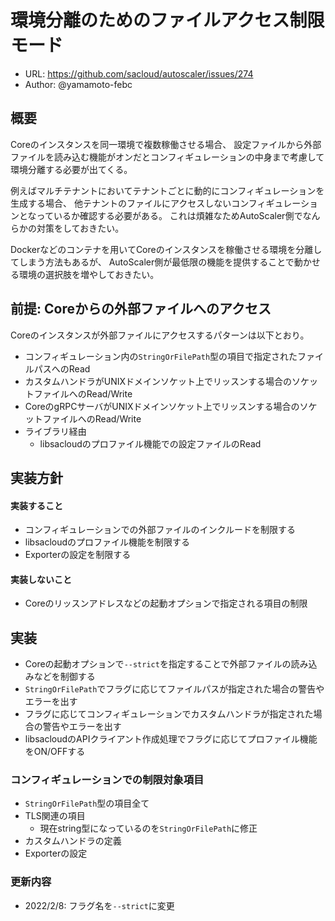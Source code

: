 # 環境分離のためのファイルアクセス制限モード

- URL: https://github.com/sacloud/autoscaler/issues/274
- Author: @yamamoto-febc

## 概要

Coreのインスタンスを同一環境で複数稼働させる場合、
設定ファイルから外部ファイルを読み込む機能がオンだとコンフィギュレーションの中身まで考慮して環境分離する必要が出てくる。

例えばマルチテナントにおいてテナントごとに動的にコンフィギュレーションを生成する場合、
他テナントのファイルにアクセスしないコンフィギュレーションとなっているか確認する必要がある。
これは煩雑なためAutoScaler側でなんらかの対策をしておきたい。

Dockerなどのコンテナを用いてCoreのインスタンスを稼働させる環境を分離してしまう方法もあるが、
AutoScaler側が最低限の機能を提供することで動かせる環境の選択肢を増やしておきたい。

## 前提: Coreからの外部ファイルへのアクセス

Coreのインスタンスが外部ファイルにアクセスするパターンは以下とおり。

- コンフィギュレーション内の`StringOrFilePath`型の項目で指定されたファイルパスへのRead
- カスタムハンドラがUNIXドメインソケット上でリッスンする場合のソケットファイルへのRead/Write
- CoreのgRPCサーバがUNIXドメインソケット上でリッスンする場合のソケットファイルへのRead/Write
- ライブラリ経由
  - libsacloudのプロファイル機能での設定ファイルのRead

## 実装方針

#### 実装すること

- コンフィギュレーションでの外部ファイルのインクルードを制限する
- libsacloudのプロファイル機能を制限する
- Exporterの設定を制限する

#### 実装しないこと

- Coreのリッスンアドレスなどの起動オプションで指定される項目の制限

## 実装

- Coreの起動オプションで`--strict`を指定することで外部ファイルの読み込みなどを制御する
- `StringOrFilePath`でフラグに応じてファイルパスが指定された場合の警告やエラーを出す
- フラグに応じてコンフィギュレーションでカスタムハンドラが指定された場合の警告やエラーを出す
- libsacloudのAPIクライアント作成処理でフラグに応じてプロファイル機能をON/OFFする

### コンフィギュレーションでの制限対象項目

- `StringOrFilePath`型の項目全て
- TLS関連の項目
  - 現在string型になっているのを`StringOrFilePath`に修正
- カスタムハンドラの定義
- Exporterの設定

### 更新内容

- 2022/2/8: フラグ名を`--strict`に変更